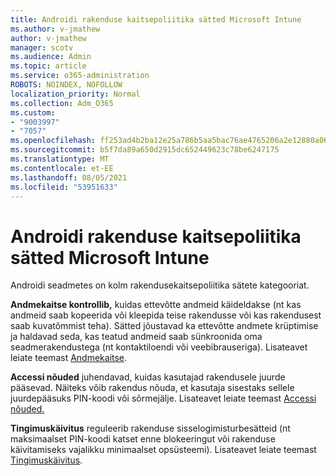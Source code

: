 ```yaml
---
title: Androidi rakenduse kaitsepoliitika sätted Microsoft Intune
ms.author: v-jmathew
author: v-jmathew
manager: scotv
ms.audience: Admin
ms.topic: article
ms.service: o365-administration
ROBOTS: NOINDEX, NOFOLLOW
localization_priority: Normal
ms.collection: Adm_O365
ms.custom:
- "9003997"
- "7057"
ms.openlocfilehash: ff253ad4b2ba12e25a786b5aa5bac76ae4765206a2e12880a0673ce5fcbf30c2
ms.sourcegitcommit: b5f7da89a650d2915dc652449623c78be6247175
ms.translationtype: MT
ms.contentlocale: et-EE
ms.lasthandoff: 08/05/2021
ms.locfileid: "53951633"
---
```

# <a name="android-app-protection-policy-settings-in-microsoft-intune"></a>Androidi rakenduse kaitsepoliitika sätted Microsoft Intune

Androidi seadmetes on kolm rakendusekaitsepoliitika sätete kategooriat.

**Andmekaitse kontrollib,** kuidas ettevõtte andmeid käideldakse (nt kas andmeid saab kopeerida või kleepida teise rakendusse või kas rakendusest saab kuvatõmmist teha). Sätted jõustavad ka ettevõtte andmete krüptimise ja haldavad seda, kas teatud andmeid saab sünkroonida oma seadmerakendustega (nt kontaktiloendi või veebibrauseriga). Lisateavet leiate teemast [Andmekaitse](https://go.microsoft.com/fwlink/?linkid=2135259).

**Accessi nõuded** juhendavad, kuidas kasutajad rakendusele juurde pääsevad. Näiteks võib rakendus nõuda, et kasutaja sisestaks sellele juurdepääsuks PIN-koodi või sõrmejälje. Lisateavet leiate teemast [Accessi nõuded.](https://go.microsoft.com/fwlink/?linkid=2135260)

**Tingimuskäivitus** reguleerib rakenduse sisselogimisturbesätteid (nt maksimaalset PIN-koodi katset enne blokeeringut või rakenduse käivitamiseks vajalikku minimaalset opsüsteemi). Lisateavet leiate teemast [Tingimuskäivitus](https://go.microsoft.com/fwlink/?linkid=2135507).
